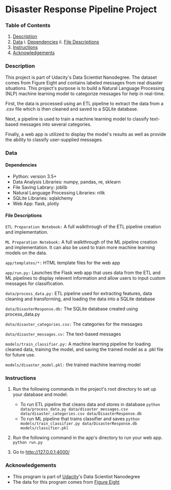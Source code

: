# Disaster Response Pipeline Project

### Table of Contents
1. [Description](#description)
2. [Data](#data)
        i. [Dependencies](#dependencies)
        ii. [File Descriptions](#files)
3. [Instructions](#instructions)
4. [Acknowledgements](#acknowledgements)


### Description <a name="description"></a>
This project is part of Udacity's Data Scientist Nanodegree. The dataset comes from Figure Eight and contains labeled messages from real disaster situations. This project's purpose is to build a Natural Language Processing (NLP) machine learning model to categorize messages for help in real-time.

First, the data is processed using an ETL pipeline to extract the data from a .csv file which is then cleaned and saved to a SQLite database.

Next, a pipeline is used to train a machine learning model to classify text-based messages into several categories.

Finally, a web app is utilized to display the model's results as well as provide the ability to classify user-supplied messages.


### Data <a name="data"></a>

#### Dependencies <a name="dependencies"></a>
* Python: version 3.5+
* Data Analysis Libraries: numpy, pandas, re, sklearn
* File Saving Labrary: joblib
* Natural Language Processing Libraries: nltk
* SQLite Libraries: sqlalchemy
* Web App: flask, plotly

#### File Descriptions <a name="files"></a>
`ETL Preparation Notebook:` A full walkthrough of the ETL pipeline creation and implementation.

`ML Preparation Notebook:` A full walkthrough of the ML pipeline creation and implementation. It can also be used to train more machine learning models on the data.

`app/templates/*:` HTML template files for the web app

`app/run.py:` Launches the Flask web app that uses data from the ETL and ML pipelines to display relevent information and allow users to input custom messages for classification.

`data/process_data.py:` ETL pipeline used for extracting features, data cleaning and transforming, and loading the data into a SQLite database

`data/DisasterResponse.db:` The SQLite database created using process_data.py

`data/disaster_categories.csv:` The categories for the messages

`data/disaster_messages.cv:` The text-based messages

`models/train_classifier.py:` A machine learning pipeline for loading cleaned data, training the model, and saving the trained model as a .pkl file for future use.

`models/disaster_model.pkl:` the trained machine learning model


### Instructions <a name="instructions"></a>
1. Run the following commands in the project's root directory to set up your database and model.

    - To run ETL pipeline that cleans data and stores in database
        `python data/process_data.py data/disaster_messages.csv data/disaster_categories.csv data/DisasterResponse.db`
    - To run ML pipeline that trains classifier and saves
        `python models/train_classifier.py data/DisasterResponse.db models/classifier.pkl`

2. Run the following command in the app's directory to run your web app.
    `python run.py`

3. Go to http://127.0.0.1:4000/


### Acknowledgements<a name="acknowledgements"></a>
* This program is part of [Udacity](https://www.udacity.com/)'s Data Scientist Nanodegree
* The data for this program comes from [Figure Eight](https://appen.com/figure-eight-is-now-appen/)
